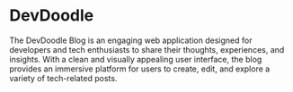 # DevDoodle
The DevDoodle Blog is an engaging web application designed for developers and tech enthusiasts to share their thoughts, experiences, and insights. With a clean and visually appealing user interface, the blog provides an immersive platform for users to create, edit, and explore a variety of tech-related posts. 
